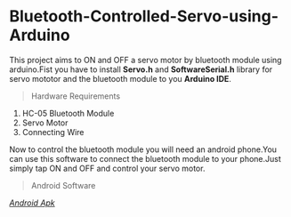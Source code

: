 # Bluetooth-Controlled-Servo-using-Arduino
This project aims to ON and OFF a servo motor by bluetooth module using arduino.Fist you have to
install **Servo.h** and **SoftwareSerial.h** library for servo mototor and the bluetooth module
to you **Arduino IDE**.

>Hardware Requirements
  1. HC-05 Bluetooth Module
  2. Servo Motor
  3. Connecting Wire
  
Now to control the bluetooth module you will need an android phone.You can use this software to 
connect the bluetooth module to your phone.Just simply tap ON and OFF and control your servo
motor.
>Android Software
  
  *[Android Apk](https://drive.google.com/file/d/1Gt37NPFbNltE86jkW4XVoyQHu3xNdh8C/view?usp=sharing)*
